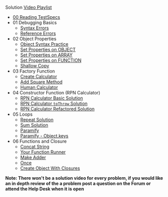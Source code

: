 Solution [Video Playlist](https://www.youtube.com/playlist?list=PLx0iOsdUOUmltLh8DQZJdLvAwCzMB5Bmm)

- [00 Reading TestSpecs](https://youtu.be/SXxCY0vYNV0)
- 01 Debugging Basics
  - [Syntax Errors](https://youtu.be/vbPg4B25NaA)
  - [Reference Errors](https://youtu.be/Gys1CAjfYWg)
- 02 Object Properties
  - [Object Syntax Practice](https://youtu.be/qLMqnvH2I2Q)
  - [Set Properties on OBJECT](https://youtu.be/EsaM_EuNR2A)
  - [Set Properties on ARRAY](https://youtu.be/nXEv3GGawbA)
  - [Set Properties on FUNCTION](https://youtu.be/-32Z_roDfio)
  - [Shallow Copy](https://youtu.be/r2gTZX5fvzU)
- 03 Factory Function
  - [Create Calculator](https://youtu.be/hyhTqQ7nEDQ)
  - [Add Square Method](https://youtu.be/SpUw_1xgmGQ)
  - [Human Calculator](https://youtu.be/KgLPZfmuIck)
- 04 Constructor Function (RPN Calculator)
  - [RPN Calculator Basic Solution](https://youtu.be/hXfjpemStOM)
  - [RPN Calculator `toThrow` Solution](https://youtu.be/n11q0FtoVQY)
  - [RPN Calculator Refactored Solution](https://youtu.be/I4ZNIK5jnLI)
- 05 Loops
  - [Repeat Solution](https://youtu.be/3cKgh_LMUD0)
  - [Sum Solution](https://youtu.be/caCkq2aldV8)
  - [Paramify](https://youtu.be/9J0lulqeJ8c)
  - [Paramify - Object.keys](https://youtu.be/6VxFogfY0VY)
- 06 Functions and Closure
  - [Concat String](https://youtu.be/TeZu83W11WE)
  - [Your Function Runner](https://youtu.be/KDmbN7Jqk0o)
  - [Make Adder](https://youtu.be/A-D9j3OP_to)
  - [Once](https://youtu.be/iC5xRBoF2Sw)
  - [Create Object With Closures](https://youtu.be/iC5xRBoF2Sw)
  
**Note: There won't be a solution video for every problem, if you would like an in depth review of the a problem post a question on the Forum or attend the Help Desk when it is open**


  
